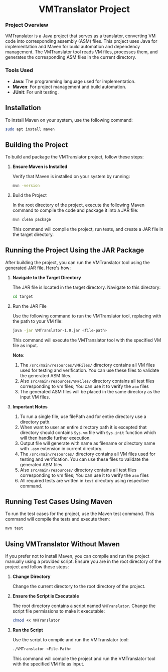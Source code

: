 # <Center>VMTranslator Project</Center>

### Project Overview

VMTranslator is a Java project that serves as a translator, converting VM code into corresponding assembly (ASM) files. 
This project uses Java for implementation and Maven for build automation and dependency management. 
The VMTranslator tool reads VM files, processes them, and generates the corresponding ASM files in the current directory.

### Tools Used

- **Java**: The programming language used for implementation.
- **Maven**: For project management and build automation.
- **JUnit**: For unit testing.

## Installation
To install Maven on your system, use the following command:
```bash
sudo apt install maven
```

## Building the Project

To build and package the VMTranslator project, follow these steps:

1. **Ensure Maven is Installed**

    Verify that Maven is installed on your system by running:

    ```bash
    mvn -version
    ```

2. Build the Project

    In the root directory of the project, execute the following Maven command to compile the code and package it into a JAR file:

    ```bash
    mvn clean package
   ```

    This command will compile the project, run tests, and create a JAR file in the target directory.
 
## Running the Project Using the JAR Package

After building the project, you can run the VMTranslator tool using the generated JAR file. Here's how:

1. **Navigate to the Target Directory**

    The JAR file is located in the target directory. Navigate to this directory:

    ```bash
    cd target
   ```

2. Run the JAR File

    Use the following command to run the VMTranslator tool, replacing <file-path> with the path to your VM file:

    ```bash
    java -jar VMTranslator-1.0.jar <file-path>
   ```

    This command will execute the VMTranslator tool with the specified VM file as input.

    **Note**:
    1. The `/src/main/resources/VMFiles/` directory contains all VM files used for testing and verification. You can use these files to validate the generated ASM files.
    2. Also `src/main/resources/VMFiles/` directory contains all test files corresponding to vm files; You can use it to verify the `asm` files
    3. The generated ASM files will be placed in the same directory as the input VM files.

3. **Important Notes** 
   1. To run a single file, use filePath and for entire directory use a directory path. 
   2. When want to user an entire directory path it is excepted that directory should contains `Sys.vm` file with 
      `Sys.init` function which will then handle further execution.
   3. Output file will generate with name as filename or directory name with `.asm` extension in current directory.
   4. The `/src/main/resources/` directory contains all VM files used for testing and verification. You can use these files to validate the generated ASM files.
   5. Also `src/main/resources/` directory contains all test files corresponding to vm files; You can use it to verify the `asm` files
   6. All required tests are written in `test` directory using respective command.
    
## Running Test Cases Using Maven

To run the test cases for the project, use the Maven test command. This command will compile the tests and execute them:

```bash
mvn test
```

## Using VMTranslator Without Maven

If you prefer not to install Maven, you can compile and run the project manually using a provided script. Ensure you are in the root directory of the project and follow these steps:

1. **Change Directory**

    Change the current directory to the root directory of the project.

2. **Ensure the Script is Executable**

    The root directory contains a script named `VMTranslator`. Change the script file permissions to make it executable:

    ```bash
    chmod +x VMTranslator
    ```
   
3. **Run the Script**

    Use the script to compile and run the VMTranslator tool:

    ```bash
    ./VMTranslator <File-Path>
   ```

    This command will compile the project and run the VMTranslator tool with the specified VM file as input.